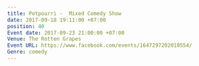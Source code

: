 ```yaml
---
title: Potpourri -  Mixed Comedy Show
date: 2017-09-18 19:11:00 +07:00
position: 40
Event date: 2017-09-23 21:00:00 +07:00
Venue: The Rotten Grapes
Event URL: https://www.facebook.com/events/1647297202010554/
Genre: comedy
---
```



